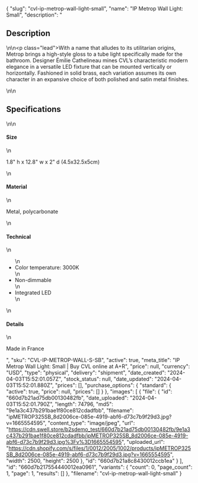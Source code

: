 {
  "slug": "cvl-ip-metrop-wall-light-small",
  "name": "IP Metrop Wall Light: Small",
  "description": "<h2>Description</h2>\n<!-- split -->\n<p class=\"lead\">With a name that alludes to its utilitarian origins, Metrop brings a high-style gloss to a tube light specifically made for the bathroom. Designer Émilie Cathelineau mines CVL’s characteristic modern elegance in a versatile LED fixture that can be mounted vertically or horizontally. Fashioned in solid brass, each variation assumes its own character in an expansive choice of both polished and satin metal finishes.</p>\n<!-- split -->\n<h2>Specifications</h2>\n<!-- split -->\n<h4>Size</h4>\n<p>1.8\" h x 12.8\" w x 2\" d (4.5x32.5x5cm)</p>\n<h4>Material</h4>\n<p>Metal, polycarbonate</p>\n<h4>Technical</h4>\n<ul>\n<li>Color temperature: 3000K</li>\n<li>Non-dimmable</li>\n<li>Integrated LED</li>\n</ul>\n<h4>Details</h4>\n<p>Made in France</p>",
  "sku": "CVL-IP-METROP-WALL-S-SB",
  "active": true,
  "meta_title": "IP Metrop Wall Light: Small | Buy CVL online at A+R",
  "price": null,
  "currency": "USD",
  "type": "physical",
  "delivery": "shipment",
  "date_created": "2024-04-03T15:52:01.057Z",
  "stock_status": null,
  "date_updated": "2024-04-03T15:52:01.880Z",
  "prices": [],
  "purchase_options": {
    "standard": {
      "active": true,
      "price": null,
      "prices": []
    }
  },
  "images": [
    {
      "file": {
        "id": "660d7b21ad75db00130482fb",
        "date_uploaded": "2024-04-03T15:52:01.790Z",
        "length": 74796,
        "md5": "9e1a3c437b291bae1f80ce812cdadfbb",
        "filename": "ipMETROP325SB_8d2006ce-085e-4919-abf6-d73c7b9f29d3.jpg?v=1665554595",
        "content_type": "image/jpeg",
        "url": "https://cdn.swell.store/b2sdemo_test/660d7b21ad75db00130482fb/9e1a3c437b291bae1f80ce812cdadfbb/ipMETROP325SB_8d2006ce-085e-4919-abf6-d73c7b9f29d3.jpg%3Fv%3D1665554595",
        "uploaded_url": "https://cdn.shopify.com/s/files/1/0012/2005/1002/products/ipMETROP325SB_8d2006ce-085e-4919-abf6-d73c7b9f29d3.jpg?v=1665554595",
        "width": 2500,
        "height": 2500
      },
      "id": "660d7b21a8c8430012ccb1ea"
    }
  ],
  "id": "660d7b217554440012ea0961",
  "variants": {
    "count": 0,
    "page_count": 1,
    "page": 1,
    "results": []
  },
  "filename": "cvl-ip-metrop-wall-light-small"
}